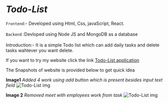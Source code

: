 # _**Todo-List**_

`Frontend`:- Developed using Html, Css, javaScript, React.
<br/>
<br />
`Backend` :Devloped using Node JS and MongoDB as a database
<br/>
<br />
Introduction:- It is a simple Todo list which can add daily tasks and delete tasks wahtever you want delete.

If you want to try my website click the link
[Todo-List application](https://hartik123.github.io/Todo-List/)

The Snapshots of website is provided below to get quick idea


**Image1**
_Added 4 work using add button which is present besides input text field_
![Todo-List img](https://user-images.githubusercontent.com/59147991/123962095-b51d0380-d9ce-11eb-9a61-c8529e564da1.png)

**Image 2**
_Removed meet with employees work from task_
![Todo-List img](https://user-images.githubusercontent.com/59147991/123962108-b8b08a80-d9ce-11eb-9048-23fb0bc68407.png)

